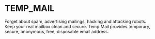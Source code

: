 # TEMP_MAIL
Forget about spam, advertising mailings, hacking and attacking robots. Keep your real mailbox clean and secure. Temp Mail provides temporary, secure, anonymous, free, disposable email address.
